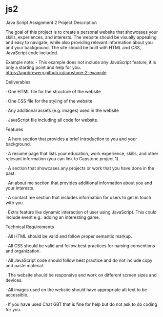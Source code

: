 # js2
Java Script Assignment 2
Project Description

The goal of this project is to create a personal website that showcases your skills, experiences, and interests. The website should be visually appealing and easy to navigate, while also providing relevant information about you and your background. The site should be built with HTML and CSS, JavaScript code included.

Example note: - This example does not include any JavaScript feature, it is only a starting point and help for you. https://appbrewery.github.io/capstone-2-example

Deliverables

· One HTML file for the structure of the website

· One CSS file for the styling of the website

· Any additional assets (e.g. images) used in the website

· JavaScript file including all code for website.

Features

· A hero section that provides a brief introduction to you and your background.

· A resume page that lists your education, work experience, skills, and other relevant information (you can link to Capstone project 1).

· A section that showcases any projects or work that you have done in the past.

· An about me section that provides additional information about you and your interests.

· A contact me section that includes information for users to get in touch with you.

· Extra feature like dynamic interaction of user using JavaScript. This could include event e.g.: adding an interesting game.

Technical Requirements

· All HTML should be valid and follow proper semantic markup.

· All CSS should be valid and follow best practices for naming conventions and organization.

· All JavaScript code should follow best practice and do not include copy and paste material.

· The website should be responsive and work on different screen sizes and devices.

· All images used on the website should have appropriate alt text to be accessible.

· If you have used Chat GBT that is fine for help but do not ask to do coding for you.
